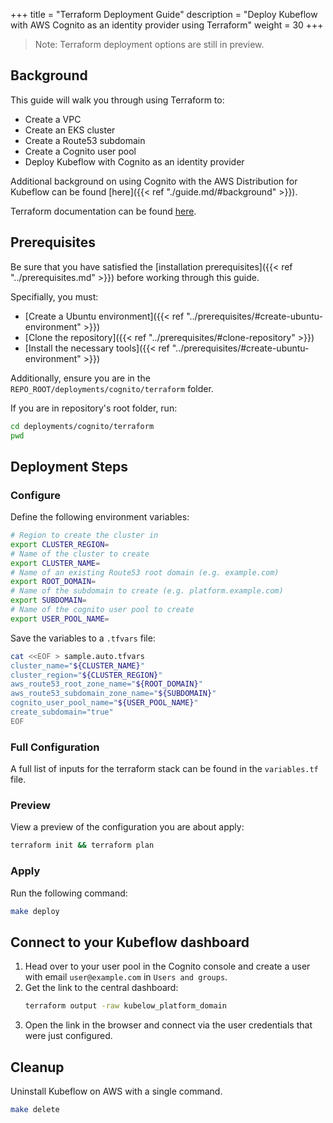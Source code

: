 +++
title = "Terraform Deployment Guide"
description = "Deploy Kubeflow with AWS Cognito as an identity provider using Terraform"
weight = 30
+++

> Note: Terraform deployment options are still in preview.

## Background

This guide will walk you through using Terraform to:
- Create a VPC
- Create an EKS cluster
- Create a Route53 subdomain
- Create a Cognito user pool
- Deploy Kubeflow with Cognito as an identity provider

Additional background on using Cognito with the AWS Distribution for Kubeflow can be found [here]({{< ref "./guide.md/#background" >}}).

Terraform documentation can be found [here](https://www.terraform.io/docs).

## Prerequisites

Be sure that you have satisfied the [installation prerequisites]({{< ref "../prerequisites.md" >}}) before working through this guide.

Specifially, you must:
- [Create a Ubuntu environment]({{< ref "../prerequisites/#create-ubuntu-environment" >}})
- [Clone the repository]({{< ref "../prerequisites/#clone-repository" >}})
- [Install the necessary tools]({{< ref "../prerequisites/#create-ubuntu-environment" >}})

Additionally, ensure you are in the `REPO_ROOT/deployments/cognito/terraform` folder.

If you are in repository's root folder, run:
```sh
cd deployments/cognito/terraform
pwd
```

## Deployment Steps

### Configure

Define the following environment variables:
```sh
# Region to create the cluster in
export CLUSTER_REGION=
# Name of the cluster to create
export CLUSTER_NAME=
# Name of an existing Route53 root domain (e.g. example.com)
export ROOT_DOMAIN=
# Name of the subdomain to create (e.g. platform.example.com)
export SUBDOMAIN=
# Name of the cognito user pool to create
export USER_POOL_NAME=
```

Save the variables to a `.tfvars` file:
```sh
cat <<EOF > sample.auto.tfvars
cluster_name="${CLUSTER_NAME}"
cluster_region="${CLUSTER_REGION}"
aws_route53_root_zone_name="${ROOT_DOMAIN}"
aws_route53_subdomain_zone_name="${SUBDOMAIN}"
cognito_user_pool_name="${USER_POOL_NAME}"
create_subdomain="true"
EOF
```

### Full Configuration

A full list of inputs for the terraform stack can be found in the `variables.tf` file.

### Preview

View a preview of the configuration you are about apply:
```sh
terraform init && terraform plan
```

### Apply

Run the following command:
```sh
make deploy
```

## Connect to your Kubeflow dashboard

1. Head over to your user pool in the Cognito console and create a user with email `user@example.com` in `Users and groups`. 
1. Get the link to the central dashboard:
    ```sh
    terraform output -raw kubelow_platform_domain
    ```
1. Open the link in the browser and connect via the user credentials that were just configured.

## Cleanup

Uninstall Kubeflow on AWS with a single command. 
```sh
make delete
```
